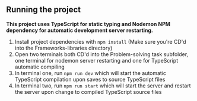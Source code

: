 ## Running the project

**This project uses TypeScript for static typing and Nodemon NPM dependency for automatic development server restarting.**
1. Install project dependencies with ``npm install`` (Make sure you're CD'd into the Frameworks-libraries directory)
2. Open two terminals both CD'd into the Problem-solving task subfolder, one terminal for nodemon server restarting and one for TypeScript automatic compiling
3. In terminal one, run ``npm run dev`` which will start the automatic TypeScript compilation upon saves to source TypeScript files
4. In terminal two, run ``npm run start`` which will start the server and restart the server upon change to compiled TypeScript source files

